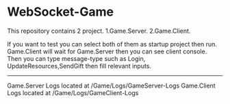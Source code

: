 # WebSocket-Game

This repository contains 2 project. 
  1.Game.Server. 
  2.Game.Client.

  If you want to test you can select both of them as startup project then run.
  Game.Client will wait for Game.Server then you can see client console.
  Then you can type message-type such as Login, UpdateResources,SendGift then fill relevant inputs.

  ----------------------------------------------------------------------------------------------
  Game.Server Logs located at /Game/Logs/GameServer-Logs
  Game.Client Logs located at /Game/Logs/GameClient-Logs
